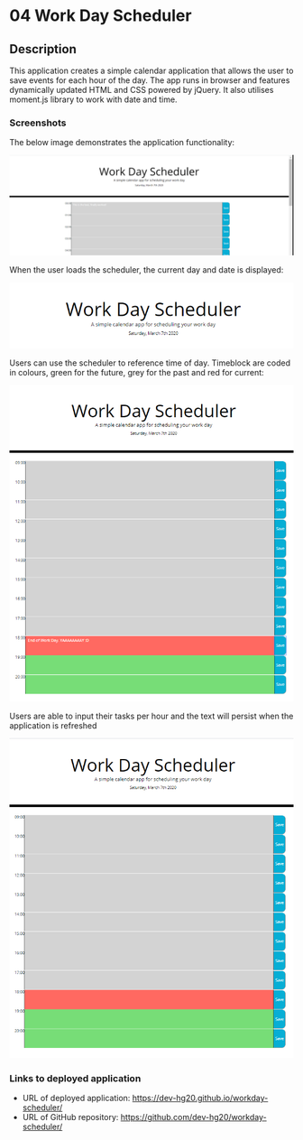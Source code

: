 # 04 Work Day Scheduler

## Description

This application creates a simple calendar application that allows the user to save events for each hour of the day. The app runs in browser and features dynamically updated HTML and CSS powered by jQuery. It also utilises moment.js library to work with date and time.

### Screenshots

The below image demonstrates the application functionality:

![interface](/Assets/image/interface.PNG)

When the user loads the scheduler, the current day and date is displayed:

![currentDay demo](/Assets/image/currentDate.PNG)

Users can use the scheduler to reference time of day. Timeblock are coded in colours, green for the future, grey for the past and red for current:

![colourcode demo](/Assets/image/colourCoded-past-present-future.PNG)

Users are able to input their tasks per hour and the text will persist when the application is refreshed

![storing task demo](/Assets/image/timeblock.PNG)

### Links to deployed application

- URL of deployed application: https://dev-hg20.github.io/workday-scheduler/
- URL of GitHub repository: https://github.com/dev-hg20/workday-scheduler/
